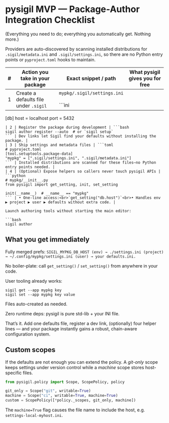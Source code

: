 # pysigil MVP — Package-Author Integration Checklist

(Everything you need to do; everything you automatically get. Nothing more.)

Providers are auto-discovered by scanning installed distributions for
`.sigil/metadata.ini` and `.sigil/settings.ini`, so there are no Python entry
points or `pyproject.toml` hooks to maintain.

| # | Action you take in your package | Exact snippet / path | What pysigil gives you for free |
|---|--------------------------------|----------------------|--------------------------------|
| 1 | Create a defaults file under `.sigil` | `mypkg/.sigil/settings.ini`<br><br>```ini
[db]
host = localhost
port = 5432
``` | Becomes the base layer of the preference chain. |
| 2 | Register the package during development | ```bash
sigil author register --auto  # or `sigil setup`
``` | Dev links let Sigil find your defaults without installing the package. |
| 3 | Ship settings and metadata files | ```toml
# pyproject.toml
[tool.setuptools.package-data]
"mypkg" = [".sigil/settings.ini", ".sigil/metadata.ini"]
``` | Installed distributions are scanned for these files—no Python entry points needed. |
| 4 | (Optional) Expose helpers so callers never touch pysigil APIs | ```python
# mypkg/__init__.py
from pysigil import get_setting, init, set_setting

init(__name__)  # __name__ == "mypkg"
``` | • One-line access:<br>`get_setting("db.host")`<br>• Handles env ▶ project ▶ user ▶ defaults without extra code. |

Launch authoring tools without starting the main editor:

```bash
sigil author
```

## What you get immediately

Fully merged prefs:
`SIGIL_MYPKG_DB_HOST (env) → ./settings.ini (project) → ~/.config/mypkg/settings.ini (user) → your defaults.ini.`

No boiler-plate: call `get_setting()` / `set_setting()` from anywhere in your code.

User tooling already works:

```
sigil get --app mypkg key
sigil set --app mypkg key value
```

Files auto-created as needed.

Zero runtime deps: pysigil is pure std-lib + your INI file.

That’s it. Add one defaults file, register a dev link, (optionally) four helper
lines — and your package instantly gains a robust, chain-aware configuration
system.

## Custom scopes

If the defaults are not enough you can extend the policy.  A *git-only* scope
keeps settings under version control while a *machine* scope stores
host-specific files.

```python
from pysigil.policy import Scope, ScopePolicy, policy

git_only = Scope("git", writable=True)
machine = Scope("ci", writable=True, machine=True)
custom = ScopePolicy([*policy._scopes, git_only, machine])
```

The `machine=True` flag causes the file name to include the host, e.g.
`settings-local-myhost.ini`.
